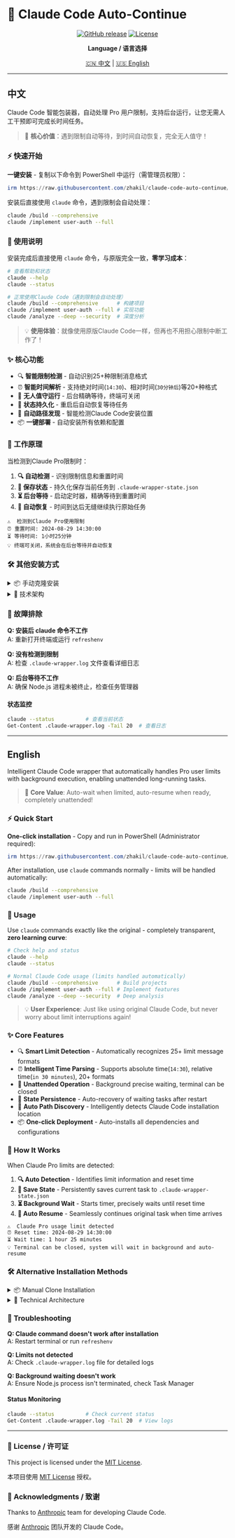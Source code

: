 # 🤖 Claude Code Auto-Continue

<div align="center">

[![GitHub release](https://img.shields.io/github/release/zhakil/claude-code-auto-continue.svg)](https://github.com/zhakil/claude-code-auto-continue/releases)
[![License](https://img.shields.io/github/license/zhakil/claude-code-auto-continue.svg)](LICENSE)

**Language / 语言选择**

[🇨🇳 中文](#中文) | [🇺🇸 English](#english)

</div>

---

## 中文

Claude Code 智能包装器，自动处理 Pro 用户限制，支持后台运行，让您无需人工干预即可完成长时间任务。

> 🎯 **核心价值**：遇到限制自动等待，到时间自动恢复，完全无人值守！

### ⚡ 快速开始

**一键安装** - 复制以下命令到 PowerShell 中运行（需管理员权限）：

```powershell
irm https://raw.githubusercontent.com/zhakil/claude-code-auto-continue/main/quick-install.ps1 | iex
```

安装后直接使用 `claude` 命令，遇到限制会自动处理：

```bash
claude /build --comprehensive
claude /implement user-auth --full
```

### 🎯 使用说明

安装完成后直接使用 `claude` 命令，与原版完全一致，**零学习成本**：

```bash
# 查看帮助和状态
claude --help
claude --status

# 正常使用Claude Code（遇到限制会自动处理）
claude /build --comprehensive      # 构建项目
claude /implement user-auth --full # 实现功能
claude /analyze --deep --security  # 深度分析
```

> 💡 **使用体验**：就像使用原版Claude Code一样，但再也不用担心限制中断工作了！

### ✨ 核心功能

- 🔍 **智能限制检测** - 自动识别25+种限制消息格式
- ⏰ **智能时间解析** - 支持绝对时间(`14:30`)、相对时间(`30分钟后`)等20+种格式  
- 🤖 **无人值守运行** - 后台精确等待，终端可关闭
- 💾 **状态持久化** - 重启后自动恢复等待任务
- 🔧 **自动路径发现** - 智能检测Claude Code安装位置
- 📦 **一键部署** - 自动安装所有依赖和配置

### 🚀 工作原理

当检测到Claude Pro限制时：

1. **🔍 自动检测** - 识别限制信息和重置时间
2. **💾 保存状态** - 持久化保存当前任务到 `.claude-wrapper-state.json`
3. **⏳ 后台等待** - 启动定时器，精确等待到重置时间
4. **🔔 自动恢复** - 时间到达后无缝继续执行原始任务

```
⚠️  检测到Claude Pro使用限制
⏰ 重置时间: 2024-08-29 14:30:00  
⏳ 等待时间: 1小时25分钟
💡 终端可关闭，系统会在后台等待并自动恢复
```

### 🛠️ 其他安装方式

<details>
<summary>📦 手动克隆安装</summary>

```powershell
git clone https://github.com/zhakil/claude-code-auto-continue.git
cd claude-code-auto-continue
.\quick-install.ps1
```
</details>

<details>
<summary>🔧 技术架构</summary>

- **TypeScript** - 700+行类型安全的核心逻辑
- **智能检测** - 25+种限制模式，20+种时间格式  
- **状态管理** - JSON持久化，Winston日志系统
- **进程管理** - 优雅的信号处理和恢复机制
</details>

### 🚨 故障排除

**Q: 安装后 claude 命令不工作**  
A: 重新打开终端或运行 `refreshenv`

**Q: 没有检测到限制**  
A: 检查 `.claude-wrapper.log` 文件查看详细日志

**Q: 后台等待不工作**  
A: 确保 Node.js 进程未被终止，检查任务管理器

#### 状态监控
```bash
claude --status          # 查看当前状态
Get-Content .claude-wrapper.log -Tail 20  # 查看日志
```

---

## English

Intelligent Claude Code wrapper that automatically handles Pro user limits with background execution, enabling unattended long-running tasks.

> 🎯 **Core Value**: Auto-wait when limited, auto-resume when ready, completely unattended!

### ⚡ Quick Start

**One-click installation** - Copy and run in PowerShell (Administrator required):

```powershell
irm https://raw.githubusercontent.com/zhakil/claude-code-auto-continue/main/quick-install.ps1 | iex
```

After installation, use `claude` commands normally - limits will be handled automatically:

```bash
claude /build --comprehensive
claude /implement user-auth --full
```

### 🎯 Usage

Use `claude` commands exactly like the original - completely transparent, **zero learning curve**:

```bash
# Check help and status
claude --help
claude --status

# Normal Claude Code usage (limits handled automatically)
claude /build --comprehensive      # Build projects
claude /implement user-auth --full # Implement features
claude /analyze --deep --security  # Deep analysis
```

> 💡 **User Experience**: Just like using original Claude Code, but never worry about limit interruptions again!

### ✨ Core Features

- 🔍 **Smart Limit Detection** - Automatically recognizes 25+ limit message formats
- ⏰ **Intelligent Time Parsing** - Supports absolute time(`14:30`), relative time(`in 30 minutes`), 20+ formats
- 🤖 **Unattended Operation** - Background precise waiting, terminal can be closed
- 💾 **State Persistence** - Auto-recovery of waiting tasks after restart
- 🔧 **Auto Path Discovery** - Intelligently detects Claude Code installation location
- 📦 **One-click Deployment** - Auto-installs all dependencies and configurations

### 🚀 How It Works

When Claude Pro limits are detected:

1. **🔍 Auto Detection** - Identifies limit information and reset time
2. **💾 Save State** - Persistently saves current task to `.claude-wrapper-state.json`
3. **⏳ Background Wait** - Starts timer, precisely waits until reset time
4. **🔔 Auto Resume** - Seamlessly continues original task when time arrives

```
⚠️  Claude Pro usage limit detected
⏰ Reset time: 2024-08-29 14:30:00
⏳ Wait time: 1 hour 25 minutes
💡 Terminal can be closed, system will wait in background and auto-resume
```

### 🛠️ Alternative Installation Methods

<details>
<summary>📦 Manual Clone Installation</summary>

```powershell
git clone https://github.com/zhakil/claude-code-auto-continue.git
cd claude-code-auto-continue
.\quick-install.ps1
```
</details>

<details>
<summary>🔧 Technical Architecture</summary>

- **TypeScript** - 700+ lines of type-safe core logic
- **Smart Detection** - 25+ limit patterns, 20+ time formats
- **State Management** - JSON persistence, Winston logging system
- **Process Management** - Graceful signal handling and recovery mechanisms
</details>

### 🚨 Troubleshooting

**Q: Claude command doesn't work after installation**  
A: Restart terminal or run `refreshenv`

**Q: Limits not detected**  
A: Check `.claude-wrapper.log` file for detailed logs

**Q: Background waiting doesn't work**  
A: Ensure Node.js process isn't terminated, check Task Manager

#### Status Monitoring
```bash
claude --status          # Check current status
Get-Content .claude-wrapper.log -Tail 20  # View logs
```

---

### 📄 License / 许可证

This project is licensed under the [MIT License](LICENSE).

本项目使用 [MIT License](LICENSE) 授权。

### 🙏 Acknowledgments / 致谢

Thanks to [Anthropic](https://anthropic.com) team for developing Claude Code.

感谢 [Anthropic](https://anthropic.com) 团队开发的 Claude Code。